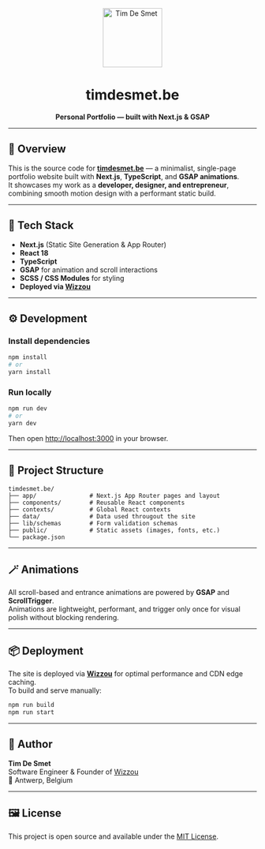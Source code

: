 <div align="center">
  <img src="https://timdesmet.be/img/favicon/web-app-manifest-192x192.png" alt="Tim De Smet" width="120"/>
  <h1>timdesmet.be</h1>
  <p><strong>Personal Portfolio — built with Next.js & GSAP</strong></p>
</div>

---

## 🚀 Overview

This is the source code for **[timdesmet.be](https://timdesmet.be)** — a minimalist, single-page portfolio website built with **Next.js**, **TypeScript**, and **GSAP animations**.  
It showcases my work as a **developer, designer, and entrepreneur**, combining smooth motion design with a performant static build.

---

## 🧩 Tech Stack

- **Next.js** (Static Site Generation & App Router)
- **React 18**
- **TypeScript**
- **GSAP** for animation and scroll interactions
- **SCSS / CSS Modules** for styling
- **Deployed via [Wizzou](https://wizzou.com)**

---

## ⚙️ Development

### Install dependencies

```bash
npm install
# or
yarn install
```

### Run locally

```bash
npm run dev
# or
yarn dev
```

Then open [http://localhost:3000](http://localhost:3000) in your browser.

---

## 🧱 Project Structure

```
timdesmet.be/
├── app/               # Next.js App Router pages and layout
├── components/        # Reusable React components
├── contexts/          # Global React contexts
├── data/              # Data used througout the site
├── lib/schemas        # Form validation schemas
├── public/            # Static assets (images, fonts, etc.)
└── package.json
```

---

## 🪄 Animations

All scroll-based and entrance animations are powered by **GSAP** and **ScrollTrigger**.  
Animations are lightweight, performant, and trigger only once for visual polish without blocking rendering.

---

## 📦 Deployment

The site is deployed via **[Wizzou](https://wizzou.com)** for optimal performance and CDN edge caching.  
To build and serve manually:

```bash
npm run build
npm run start
```

---

## 👤 Author

**Tim De Smet**  
Software Engineer & Founder of [Wizzou](https://wizzou.com)  
📍 Antwerp, Belgium

---

## 🖼️ License

This project is open source and available under the [MIT License](LICENSE.md).
